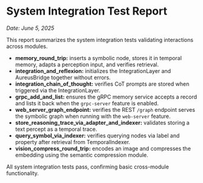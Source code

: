# System Integration Test Report

*Date: June 5, 2025*

This report summarizes the system integration tests validating interactions across modules.

- **memory_round_trip:** inserts a symbolic node, stores it in temporal memory, adapts a perception input, and verifies retrieval.
- **integration_and_reflexion:** initializes the IntegrationLayer and AureusBridge together without errors.
- **integration_chain_of_thought:** verifies CoT prompts are stored when triggered via the IntegrationLayer.
- **grpc_add_and_list:** ensures the gRPC memory service accepts a record and
  lists it back when the `grpc-server` feature is enabled.
- **web_server_graph_endpoint:** verifies the REST `/graph` endpoint serves the
  symbolic graph when running with the `web-server` feature.
- **store_reasoning_trace_via_adapter_and_indexer:** validates storing a text percept as a temporal trace.
- **query_symbol_via_indexer:** verifies querying nodes via label and property after retrieval from TemporalIndexer.
- **vision_compress_round_trip:** encodes an image and compresses the embedding using the semantic compression module.

All system integration tests pass, confirming basic cross-module functionality.
